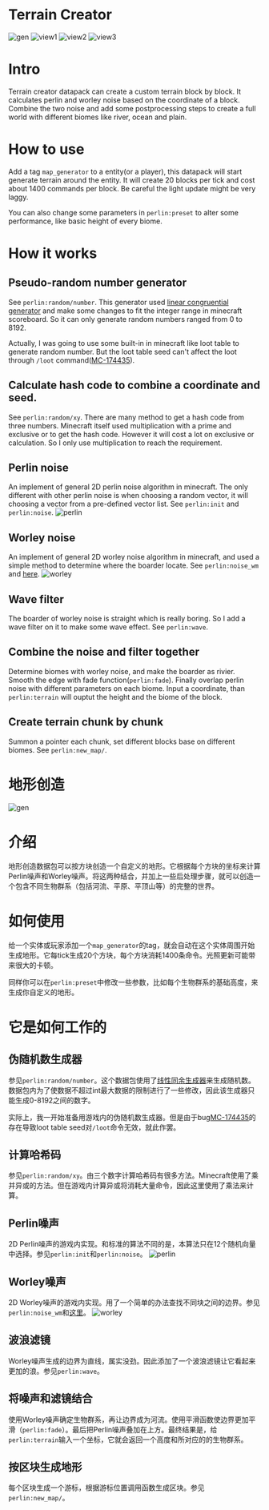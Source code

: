 # Terrain Creator
![gen](https://i.loli.net/2020/03/24/nheu9VHky67rJPp.gif)
![view1](https://i.loli.net/2020/03/24/WeGmDkJcl5N13wp.png)
![view2](https://i.loli.net/2020/03/24/Iba5BmVO3jcPdfs.png)
![view3](https://i.loli.net/2020/03/24/UZhqP8C4sbyD97x.png)

# Intro
Terrain creator datapack can create a custom terrain block by block. It calculates perlin and worley noise based on the coordinate of a block. Combine the two noise and add some postprocessing steps to create a full world with different biomes like river, ocean and plain. 

# How to use
Add a tag `map_generator` to a entity(or a player), this datapack will start generate terrain around the entity. It will create 20 blocks per tick and cost about 1400 commands per block. Be careful the light update might be very laggy.

You can also change some parameters in `perlin:preset` to alter some performance, like basic height of every biome.

# How it works
## Pseudo-random number generator
See `perlin:random/number`. This generator used [linear congruential generator](https://en.m.wikipedia.org/wiki/Linear_congruential_generator) and make some changes to fit the integer range in minecraft scoreboard. So it can only generate random numbers ranged from 0 to 8192.

Actually, I was going to use some built-in in minecraft like loot table to generate random number. But the loot table seed can't affect the loot through `/loot` command([MC-174435](https://bugs.mojang.com/browse/MC-174435)).

## Calculate hash code to combine a coordinate and seed.
See `perlin:random/xy`. There are many method to get a hash code from three numbers. Minecraft itself used multiplication with a prime and exclusive or to get the hash code. However it will cost a lot on exclusive or calculation. So I only use multiplication to reach the requirement. 

## Perlin noise
An implement of general 2D perlin noise algorithm in minecraft. The only different with other perlin noise is when choosing a random vector, it will choosing a vector from a pre-defined vector list. See `perlin:init` and `perlin:noise`. 
![perlin](https://i.loli.net/2020/03/24/Gk6OcrWRvyKIDjp.png)

## Worley noise
An implement of general 2D worley noise algorithm in minecraft, and used a simple method to determine where the boarder locate. See `perlin:noise_wm` and [here](http://www.iquilezles.org/www/articles/voronoilines/voronoilines.htm).
![worley](https://i.loli.net/2020/03/24/vMsNt4LwlHEgrhB.png)

## Wave filter
The boarder of worley noise is straight which is really boring. So I add a wave filter on it to make some wave effect. See `perlin:wave`.

## Combine the noise and filter together
Determine biomes with worley noise, and make the boarder as rivier. Smooth the edge with fade function(`perlin:fade`). Finally overlap perlin noise with different parameters on each biome. Input a coordinate, than `perlin:terrain` will ouptut the height and the biome of the block.

## Create terrain chunk by chunk
Summon a pointer each chunk, set different blocks base on different biomes. See `perlin:new_map/`.


# 地形创造
![gen](https://i.loli.net/2020/03/24/nheu9VHky67rJPp.gif)

# 介绍
地形创造数据包可以按方块创造一个自定义的地形。它根据每个方块的坐标来计算Perlin噪声和Worley噪声。将这两种结合，并加上一些后处理步骤，就可以创造一个包含不同生物群系（包括河流、平原、平顶山等）的完整的世界。

# 如何使用
给一个实体或玩家添加一个`map_generator`的tag，就会自动在这个实体周围开始生成地形。它每tick生成20个方块，每个方块消耗1400条命令。光照更新可能带来很大的卡顿。

同样你可以在`perlin:preset`中修改一些参数，比如每个生物群系的基础高度，来生成你自定义的地形。

# 它是如何工作的
## 伪随机数生成器
参见`perlin:random/number`。这个数据包使用了[线性同余生成器](https://en.m.wikipedia.org/wiki/Linear_congruential_generator)来生成随机数。数据包内为了使数据不超过int最大数据的限制进行了一些修改，因此该生成器只能生成0-8192之间的数字。

实际上，我一开始准备用游戏内的伪随机数生成器。但是由于bug[MC-174435](https://bugs.mojang.com/browse/MC-174435)的存在导致loot table seed对`/loot`命令无效，就此作罢。

## 计算哈希码
参见`perlin:random/xy`。由三个数字计算哈希码有很多方法。Minecraft使用了乘并异或的方法。但在游戏内计算异或将消耗大量命令，因此这里使用了乘法来计算。

## Perlin噪声
2D Perlin噪声的游戏内实现。和标准的算法不同的是，本算法只在12个随机向量中选择。参见`perlin:init`和`perlin:noise`。
![perlin](https://i.loli.net/2020/03/24/Gk6OcrWRvyKIDjp.png)

## Worley噪声
2D Worley噪声的游戏内实现。用了一个简单的办法查找不同块之间的边界。参见`perlin:noise_wm`和[这里](http://www.iquilezles.org/www/articles/voronoilines/voronoilines.htm)。
![worley](https://i.loli.net/2020/03/24/vMsNt4LwlHEgrhB.png)

## 波浪滤镜
Worley噪声生成的边界为直线，属实没劲。因此添加了一个波浪滤镜让它看起来更加的浪。参见`perlin:wave`。

## 将噪声和滤镜结合
使用Worley噪声确定生物群系，再让边界成为河流。使用平滑函数使边界更加平滑（`perlin:fade`）。最后把Perlin噪声叠加在上方。最终结果是，给`perlin:terrain`输入一个坐标，它就会返回一个高度和所对应的的生物群系。

## 按区块生成地形
每个区块生成一个游标，根据游标位置调用函数生成区块。参见`perlin:new_map/`。